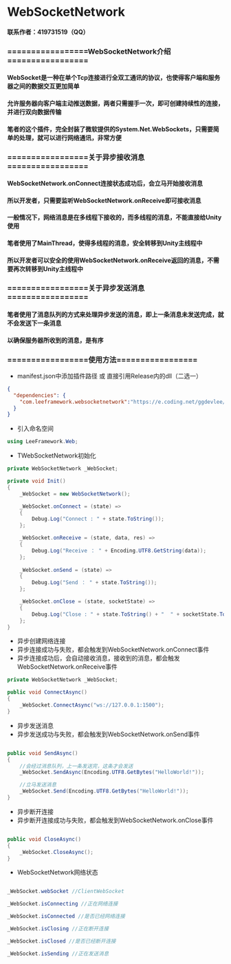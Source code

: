 # WebSocketNetwork

**联系作者：419731519（QQ）**

### =================WebSocketNetwork介绍=================
#### WebSocket是一种在单个Tcp连接进行全双工通讯的协议，也使得客户端和服务器之间的数据交互更加简单
#### 允许服务器向客户端主动推送数据，两者只需握手一次，即可创建持续性的连接，并进行双向数据传输
#### 笔者的这个插件，完全封装了微软提供的System.Net.WebSockets，只需要简单的处理，就可以进行网络通讯，非常方便

### =================关于异步接收消息=================
#### WebSocketNetwork.onConnect连接状态成功后，会立马开始接收消息
#### 所以开发者，只需要监听WebSocketNetwork.onReceive即可接收消息
#### 一般情况下，网络消息是在多线程下接收的，而多线程的消息，不能直接给Unity使用
#### 笔者使用了MainThread，使得多线程的消息，安全转移到Unity主线程中
#### 所以开发者可以安全的使用WebSocketNetwork.onReceive返回的消息，不需要再次转移到Unity主线程中

### =================关于异步发送消息=================
#### 笔者使用了消息队列的方式来处理异步发送的消息，即上一条消息未发送完成，就不会发送下一条消息
#### 以确保服务器所收到的消息，是有序

### =================使用方法=================
- manifest.json中添加插件路径 或 直接引用Release内的dll（二选一）
```json
{
  "dependencies": {
	"com.leeframework.websocketnetwork":"https://e.coding.net/ggdevlee/leeframework/WebSocketNetwork.git#1.0.0"
  }
}
```

- 引入命名空间
```csharp
using LeeFramework.Web;
```

- TWebSocketNetwork初始化
```csharp
private WebSocketNetwork _WebSocket;

private void Init()
{
    _WebSocket = new WebSocketNetwork();

    _WebSocket.onConnect = (state) =>
    {
        Debug.Log("Connect : " + state.ToString());
    };

    _WebSocket.onReceive = (state, data, res) =>
    {
        Debug.Log("Receive ： " + Encoding.UTF8.GetString(data));
    };
    
    _WebSocket.onSend = (state) =>
    {
        Debug.Log("Send ： " + state.ToString());
    };

    _WebSocket.onClose = (state, socketState) =>
    {
        Debug.Log("Close : " + state.ToString() + "  " + socketState.ToString());
    };
}        
```

- 异步创建网络连接
- 异步连接成功与失败，都会触发到WebSocketNetwork.onConnect事件
- 异步连接成功后，会自动接收消息，接收到的消息，都会触发WebSocketNetwork.onReceive事件
```csharp
private WebSocketNetwork _WebSocket;

public void ConnectAsync()
{
    _WebSocket.ConnectAsync("ws://127.0.0.1:1500");
}
```

- 异步发送消息
- 异步发送成功与失败，都会触发到WebSocketNetwork.onSend事件
```csharp

public void SendAsync()
{
    //会经过消息队列，上一条发送完，这条才会发送
    _WebSocket.SendAsync(Encoding.UTF8.GetBytes("HelloWorld!"));

    //立马发送消息
    _WebSocket.Send(Encoding.UTF8.GetBytes("HelloWorld!"));
}

```

- 异步断开连接
- 异步断开连接成功与失败，都会触发到WebSocketNetwork.onClose事件

```csharp

public void CloseAsync()
{
    _WebSocket.CloseAsync();
}

```

- WebSocketNetwork网络状态
```csharp

_WebSocket.webSocket //ClientWebSocket

_WebSocket.isConnecting //正在网络连接

_WebSocket.isConnected //是否已经网络连接

_WebSocket.isClosing //正在断开连接

_WebSocket.isClosed //是否已经断开连接

_WebSocket.isSending //正在发送消息

```
        

